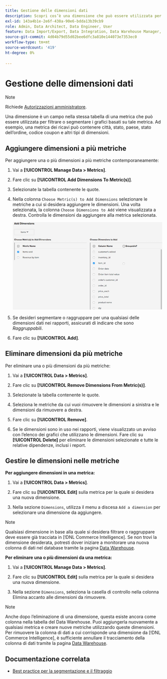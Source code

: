 ```yaml
---
title: Gestione delle dimensioni dati
description: Scopri cos’è una dimensione che può essere utilizzata per filtrare o segmentare i grafici in base a una metrica.
exl-id: 143a4b1e-2e6f-438a-90e6-bdda13b39cb9
role: Admin, Data Architect, Data Engineer, User
feature: Data Import/Export, Data Integration, Data Warehouse Manager, Commerce Tables
source-git-commit: 4d04b79d55d02bee6dfc3a810e144073e7353ec0
workflow-type: tm+mt
source-wordcount: '419'
ht-degree: 0%

---
```


# Gestione delle dimensioni dati

>[!NOTE]
>
>Richiede [Autorizzazioni amministratore](../../administrator/user-management/user-management.md).

Una dimensione è un campo nella stessa tabella di una metrica che può essere utilizzata per filtrare o segmentare i grafici basati su tale metrica. Ad esempio, una metrica dei ricavi può contenere città, stato, paese, stato dell’ordine, codice coupon e altri tipi di dimensioni.

## Aggiungere dimensioni a più metriche

Per aggiungere una o più dimensioni a più metriche contemporaneamente:

1. Vai a **[!UICONTROL Manage Data > Metrics]**.

1. Fare clic su **[!UICONTROL Add Dimensions To Metric(s)]**.

1. Selezionate la tabella contenente le quote.

1. Nella colonna `Choose Metric(s) to Add Dimensions` selezionare le metriche a cui si desidera aggiungere le dimensioni. Una volta selezionata, la colonna `Choose Dimensions to Add` viene visualizzata a destra. Controlla le dimensioni da aggiungere alla metrica selezionata.

   ![Finestra di dialogo Aggiungi dimensioni con le opzioni di dimensione disponibili](../../assets/Add_Dimensions.png)

1. Se desideri segmentare o raggruppare per una qualsiasi delle dimensioni dati nei rapporti, assicurati di indicare che sono _Raggruppabili_.

1. Fare clic su **[!UICONTROL Add]**.

## Eliminare dimensioni da più metriche

Per eliminare una o più dimensioni da più metriche:

1. Vai a **[!UICONTROL Data > Metrics]**.

1. Fare clic su **[!UICONTROL Remove Dimensions From Metric(s)]**.

1. Selezionate la tabella contenente le quote.

1. Seleziona le metriche da cui vuoi rimuovere le dimensioni a sinistra e le dimensioni da rimuovere a destra.

1. Fare clic su **[!UICONTROL Remove]**.

1. Se le dimensioni sono in uso nei rapporti, viene visualizzato un avviso con l’elenco dei grafici che utilizzano le dimensioni. Fare clic su **[!UICONTROL Delete]** per eliminare le dimensioni selezionate e tutte le relative dipendenze, inclusi i report.

## Gestire le dimensioni nelle metriche

**Per aggiungere dimensioni in una metrica:**

1. Vai a **[!UICONTROL Data > Metrics]**.

1. Fare clic su **[!UICONTROL Edit]** sulla metrica per la quale si desidera una nuova dimensione.

1. Nella sezione `Dimensions`, utilizza il menu a discesa `Add a dimension` per selezionare una dimensione da aggiungere.

>[!NOTE]
>
>Qualsiasi dimensione in base alla quale si desidera filtrare o raggruppare deve essere già tracciata in [!DNL Commerce Intelligence]. Se non trovi la dimensione desiderata, potresti dover iniziare a monitorare una nuova colonna di dati nel database tramite la pagina [Data Warehouse](../data-warehouse-mgr/tour-dwm.md).


**Per eliminare una o più dimensioni da una metrica:**

1. Vai a **[!UICONTROL Manage Data > Metrics]**.

1. Fare clic su **[!UICONTROL Edit]** sulla metrica per la quale si desidera una nuova dimensione.

1. Nella sezione `Dimensions`, seleziona la casella di controllo nella colonna Elimina accanto alle dimensioni da rimuovere.

>[!NOTE]
>
>Anche dopo l’eliminazione di una dimensione, questa esiste ancora come colonna nella tabella del Data Warehouse. Puoi aggiungerla nuovamente a qualsiasi metrica e creare nuove metriche utilizzando queste dimensioni. Per rimuovere la colonna di dati a cui corrisponde una dimensione da [!DNL Commerce Intelligence], è sufficiente annullare il tracciamento della colonna di dati tramite la pagina [Data Warehouse](../data-warehouse-mgr/tour-dwm.md).

## Documentazione correlata

* [Best practice per la segmentazione e il filtraggio](../../best-practices/segment-filter.md)
